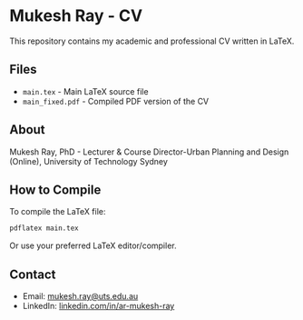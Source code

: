# Mukesh Ray - CV

This repository contains my academic and professional CV written in LaTeX.

## Files

- `main.tex` - Main LaTeX source file
- `main_fixed.pdf` - Compiled PDF version of the CV

## About

Mukesh Ray, PhD - Lecturer & Course Director-Urban Planning and Design (Online), University of Technology Sydney

## How to Compile

To compile the LaTeX file:

```bash
pdflatex main.tex
```

Or use your preferred LaTeX editor/compiler.

## Contact

- Email: mukesh.ray@uts.edu.au
- LinkedIn: [linkedin.com/in/ar-mukesh-ray](https://www.linkedin.com/in/ar-mukesh-ray/)

